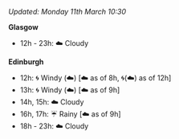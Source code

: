 *Updated: Monday 11th March 10:30*

**Glasgow**

* 12h - 23h: :cloud: Cloudy

**Edinburgh**

* 12h: :cyclone: Windy (:cloud:) [:cloud: as of 8h, :cyclone:(:cloud:) as of 12h]
* 13h: :cyclone: Windy (:cloud:) [:cloud: as of 9h]
* 14h, 15h: :cloud: Cloudy
* 16h, 17h: :umbrella: Rainy [:cloud: as of 9h]
* 18h - 23h: :cloud: Cloudy
